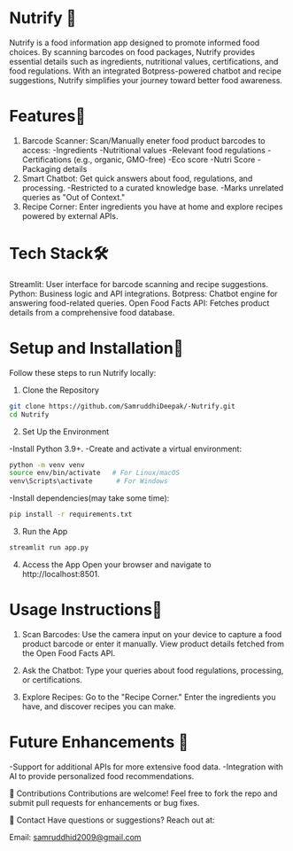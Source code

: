 # Nutrify 📱
Nutrify is a food information app designed to promote informed food choices. By scanning barcodes on food packages, Nutrify provides essential details such as ingredients, nutritional values, certifications, and food regulations. With an integrated Botpress-powered chatbot and recipe suggestions, Nutrify simplifies your journey toward better food awareness.

# Features📌
1. Barcode Scanner: Scan/Manually eneter food product barcodes to access:
-Ingredients
-Nutritional values
-Relevant food regulations
-Certifications (e.g., organic, GMO-free)
-Eco score
-Nutri Score
-Packaging details
2. Smart Chatbot: Get quick answers about food, regulations, and processing.
-Restricted to a curated knowledge base.
-Marks unrelated queries as "Out of Context."
3. Recipe Corner: Enter ingredients you have at home and explore recipes powered by external APIs.
# Tech Stack🛠️
Streamlit: User interface for barcode scanning and recipe suggestions.
Python: Business logic and API integrations.
Botpress: Chatbot engine for answering food-related queries.
Open Food Facts API: Fetches product details from a comprehensive food database.

# Setup and Installation🚀

Follow these steps to run Nutrify locally:

1. Clone the Repository

```bash
git clone https://github.com/SamruddhiDeepak/-Nutrify.git
cd Nutrify
```

2. Set Up the Environment

-Install Python 3.9+.
-Create and activate a virtual environment:

```bash
python -m venv venv
source env/bin/activate   # For Linux/macOS
venv\Scripts\activate      # For Windows
```

-Install dependencies(may take some time):
```bash
pip install -r requirements.txt
```

3. Run the App

```bash
streamlit run app.py
```

4. Access the App
Open your browser and navigate to http://localhost:8501.

# Usage Instructions🎯
1. Scan Barcodes: Use the camera input on your device to capture a food product barcode or enter it manually.
View product details fetched from the Open Food Facts API.

2. Ask the Chatbot: Type your queries about food regulations, processing, or certifications.

3. Explore Recipes: Go to the "Recipe Corner." Enter the ingredients you have, and discover recipes you can make.

# Future Enhancements 🧩

-Support for additional APIs for more extensive food data.
-Integration with AI to provide personalized food recommendations.

🤝 Contributions
Contributions are welcome! Feel free to fork the repo and submit pull requests for enhancements or bug fixes.

📧 Contact
Have questions or suggestions? Reach out at:

Email: samruddhid2009@gmail.com
